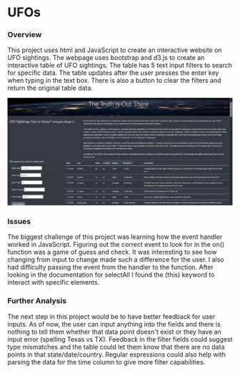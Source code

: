 # UFOs

### Overview
This project uses html and JavaScript to create an interactive website on UFO sightings. The webpage uses bootstrap and d3.js to create an interactive table of UFO sightings. The table has 5 text input filters to search for specific data. The table updates after the user presses the enter key when typing in the text box. There is also a button to clear the filters and return the original table data.

![Webpage](https://github.com/Duvey314/UFOs/blob/master/static/images/webpage.PNG)

### Issues
The biggest challenge of this project was learning how the event handler worked in JavaScript. Figuring out the correct event to look for in the on() function was a game of guess and check. It was interesting to see how changing from input to change made such a difference for the user. I also had difficulty passing the event from the handler to the function. After looking in the documentation for selectAll I found the (this) keyword to interact with specific elements.

### Further Analysis
The next step in this project would be to have better feedback for user inputs. As of now, the user can input anything into the fields and there is nothing to tell them whether that data point doesn't exist or they have an input error (spelling Texas vs TX). Feedback in the filter fields could suggest type mismatches and the table could let them know that there are no data points in that state/date/country. Regular expressions could also help with parsing the data for the time column to give more filter capabilities.
